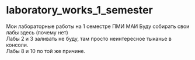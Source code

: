 # laboratory_works_1_semester
Мои лабораторные работы на 1 семестре ПМИ МАИ
Буду собирать свои лабы здесь (почему нет)  
Лабы 2 и 3 заливать не буду, там просто неинтересное тыканье в консоли.  
Лабы 8 и 10 по той же причине.
